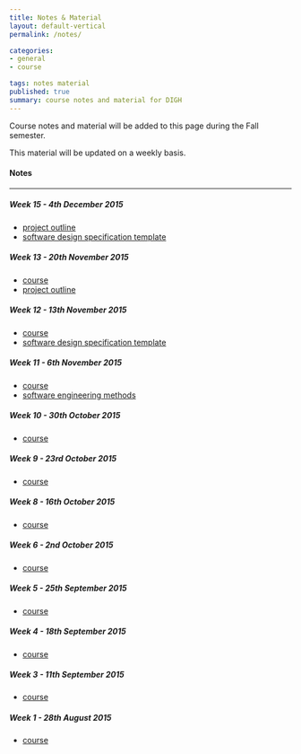 ```yaml
---
title: Notes & Material
layout: default-vertical
permalink: /notes/

categories:
- general
- course

tags: notes material
published: true
summary: course notes and material for DIGH
---
```


Course notes and material will be added to this page during the Fall semester.

This material will be updated on a weekly basis.

#### Notes

***

##### Week 15 - 4th December 2015
  * [project outline](/assets/docs/digh-project-outline.pdf)
  * [software design specification template](https://docs.google.com/document/d/1cMqMPDSRq32PWFE1sqgF5_x0E_QarJJXeEoVau4pV-I/pub)

##### Week 13 - 20th November 2015
  * [course](/assets/docs/digh-week13.pdf)
  * [project outline](/assets/docs/digh-project-outline.pdf)

##### Week 12 - 13th November 2015
  * [course](/assets/docs/digh-week12.pdf)
  * [software design specification template](https://docs.google.com/document/d/1cMqMPDSRq32PWFE1sqgF5_x0E_QarJJXeEoVau4pV-I/pub)

##### Week 11 - 6th November 2015
  * [course](/assets/docs/digh-week11.pdf)
  * [software engineering methods](/assets/docs/DIGH2015-SoftwareEngineeringMethods.pdf)

##### Week 10 - 30th October 2015
  * [course](/assets/docs/digh-week10.pdf)

##### Week 9 - 23rd October 2015
  * [course](/assets/docs/digh-week9.pdf)

##### Week 8 - 16th October 2015
  * [course](/assets/docs/digh-week8.pdf)

##### Week 6 - 2nd October 2015
  * [course](/assets/docs/digh-week6.pdf)

##### Week 5 - 25th September 2015
  * [course](/assets/docs/digh-week5.pdf)

##### Week 4 - 18th September 2015
  * [course](/assets/docs/digh-week4.pdf)

##### Week 3 - 11th September 2015
  * [course](/assets/docs/digh-week3.pdf)

##### Week 1 - 28th August 2015
  * [course](/assets/docs/digh-week1.pdf)
